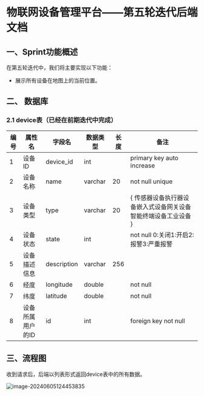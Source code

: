 # 物联网设备管理平台——第五轮迭代后端文档

## 一、Sprint功能概述

在第五轮迭代中，我们将主要实现以下功能：

- 展示所有设备在地图上的当前位置。



## 二、 数据库

### 2.1 device表（已经在前期迭代中完成）

| 编号 | 属性名           | 字段名      | 数据类型 | 长度 | 备注                                                         |
| ---- | ---------------- | ----------- | -------- | ---- | ------------------------------------------------------------ |
| 1    | 设备ID           | device_id   | int      |      | primary key auto increase                                    |
| 2    | 设备名称         | name        | varchar  | 20   | not null unique                                              |
| 3    | 设备类型         | type        | varchar  | 20   | { 传感器设备执行器设备嵌入式设备网关设备智能终端设备工业设备 } |
| 4    | 设备状态         | state       | int      |      | not null 0:关闭1:开启2:报警3:严重报警                        |
| 5    | 设备描述信息     | description | varchar  | 256  |                                                              |
| 6    | 经度             | longitude   | double   |      | not null                                                     |
| 7    | 纬度             | latitude    | double   |      | not null                                                     |
| 8    | 设备所属用户的ID | id          | int      |      | foreign key not null                                         |



## 三、流程图

收到请求后，后端以列表形式返回device表中的所有数据。

![image-20240605124453835](G:\D\2021\大规模实验\第五轮迭代后端文档.assets\image-20240605124453835-17175626949301.png)
